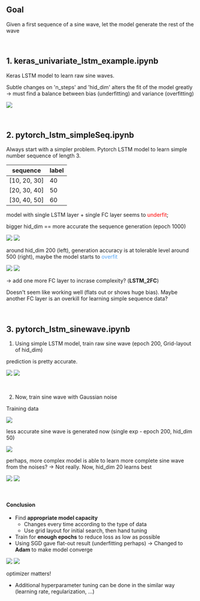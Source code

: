 ## Goal
Given a first sequence of a sine wave, let the model generate the rest of the wave

<br/>

## 1. keras_univariate_lstm_example.ipynb
Keras LSTM model to learn raw sine waves.

Subtle changes on 'n_steps' and 'hid_dim' alters the fit of the model greatly
-> must find a balance between bias (underfitting) and variance (overfitting)

![](img/keras_sine_generation.png)

<br/>

## 2. pytorch_lstm_simpleSeq.ipynb
Always start with a simpler problem.
Pytorch LSTM model to learn simple number sequence of length 3.

|sequence	| label|
|---|---|
|[10, 20, 30] | 40 |
|[20, 30, 40] | 50 |
|[30, 40, 50] | 60 |

model with single LSTM layer + single FC layer seems to <span style="color:red"> underfit</span>;

bigger hid_dim == more accurate the sequence generation
(epoch 1000)

![](img/pytorch_simpleseq_generation.png)
![](img/pytorch_simpleseq_loss.png)

around hid_dim 200 (left), generation accuracy is at tolerable level
around 500 (right), maybe the model starts to <span style="color:hsl(210, 88%, 63%)">overfit</span>

![](img/pytorch_simpleseq_generation2.png)
![](img/pytorch_simpleseq_loss2.png)


-> add one more FC layer to incrase complexity? (**LSTM_2FC**)

Doesn't seem like working well (flats out or shows huge bias).
Maybe another FC layer is an overkill for learning simple sequence data?

<br/>

## 3. pytorch_lstm_sinewave.ipynb
1. Using simple LSTM model, train raw sine wave
(epoch 200, Grid-layout of hid_dim)

prediction is pretty accurate.

![](img/pytorch_sinewave_generation.png)
![](img/pytorch_sinewave_loss.png)

</br>

2. Now, train sine wave with Gaussian noise 

Training data

![](img/noisy_sinewave.png)

less accurate sine wave is generated now
(single exp - epoch 200, hid_dim 50)

![](img/noisy_sinewave_prediction.png)

perhaps, more complex model is able to learn more complete sine wave from the noises?
→ Not really. Now, hid_dim 20 learns best

![](img/noisy_sinewave_prediction2.png)
![](img/noisy_sinewave_loss2.png)

</br>

#### Conclusion
* Find **appropriate model capacity**
	- Changes every time according to the type of data
	- Use grid layout for initial search, then hand tuning
* Train for **enough epochs** to reduce loss as low as possible
* Using SGD gave flat-out result (underfitting perhaps)
-> Changed to **Adam** to make model converge

![](img/flat2.png)
![](img/flat1.png)

optimizer matters!

* Additional hyperparameter tuning can be done in the similar way
(learning rate, regularization, ...)
